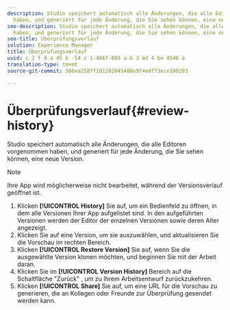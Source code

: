 ```yaml
---
description: Studio speichert automatisch alle Änderungen, die alle Editoren vorgenommen
  haben, und generiert für jede Änderung, die Sie sehen können, eine neue Version.
seo-description: Studio speichert automatisch alle Änderungen, die alle Editoren vorgenommen
  haben, und generiert für jede Änderung, die Sie sehen können, eine neue Version.
seo-title: Überprüfungsverlauf
solution: Experience Manager
title: Überprüfungsverlauf
uuid: c 2 f 8 a 45 b -54 c 1-4667-893 a-b 3 bd 4 be 4546 a
translation-type: tm+mt
source-git-commit: 566ea2587f101202045488e9f4edf73ece100293

---
```



# Überprüfungsverlauf{#review-history}

Studio speichert automatisch alle Änderungen, die alle Editoren vorgenommen haben, und generiert für jede Änderung, die Sie sehen können, eine neue Version.

>[!NOTE]
>
>Ihre App wird möglicherweise nicht bearbeitet, während der Versionsverlauf geöffnet ist.

1. Klicken **[!UICONTROL History]** Sie auf, um ein Bedienfeld zu öffnen, in dem alle Versionen Ihrer App aufgelistet sind. In den aufgeführten Versionen werden der Editor der einzelnen Versionen sowie deren Alter angezeigt.
1. Klicken Sie auf eine Version, um sie auszuwählen, und aktualisieren Sie die Vorschau im rechten Bereich.
1. Klicken **[!UICONTROL Restore Version]** Sie auf, wenn Sie die ausgewählte Version klonen möchten, und beginnen Sie mit der Arbeit daran.
1. Klicken Sie im **[!UICONTROL Version History]** Bereich auf die Schaltfläche "Zurück" , um zu Ihrem Arbeitsentwurf zurückzukehren.
1. Klicken **[!UICONTROL Share]** Sie auf, um eine URL für die Vorschau zu generieren, die an Kollegen oder Freunde zur Überprüfung gesendet werden kann.
